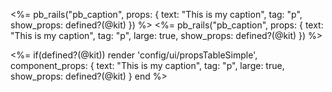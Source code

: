 <%= pb_rails("pb_caption", props: { text: "This is my caption", tag: "p", show_props: defined?(@kit) }) %>
<%= pb_rails("pb_caption", props: { text: "This is my caption", tag: "p", large: true, show_props: defined?(@kit) }) %>

<%=
if(defined?(@kit))
  render 'config/ui/propsTableSimple',
    component_props: {
        text: "This is my caption",
        tag: "p",
        large: true,
        show_props: defined?(@kit) }
end %>
